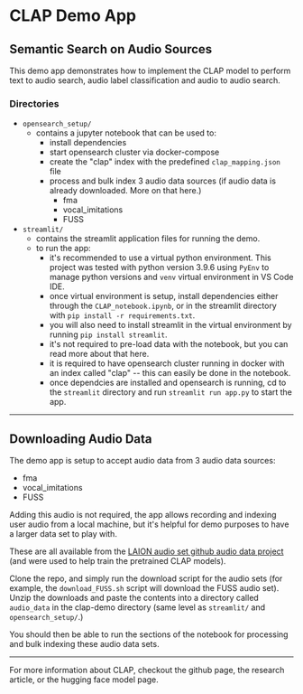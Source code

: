 # CLAP Demo App
## Semantic Search on Audio Sources
This demo app demonstrates how to implement the CLAP model to perform text to audio search, audio label classification and audio to audio search.

### Directories
- `opensearch_setup/`
    - contains a jupyter notebook that can be used to:
        - install dependencies
        - start opensearch cluster via docker-compose
        - create the "clap" index with the predefined `clap_mapping.json` file
        - process and bulk index 3 audio data sources (if audio data is already downloaded. More on that here.)
            - fma
            - vocal_imitations
            - FUSS
- `streamlit/`
    - contains the streamlit application files for running the demo.
    - to run the app:
        - it's recommended to use a virtual python environment. This project was tested with python version 3.9.6 using `PyEnv` to manage python versions and `venv` virtual environment in VS Code IDE.
        - once virtual environment is setup, install dependencies either through the `CLAP_notebook.ipynb`, or in the streamlit directory with `pip install -r requirements.txt`.
        - you will also need to install streamlit in the virtual environment by running `pip install streamlit`.
        - it's not required to pre-load data with the notebook, but you can read more about that here. 
        - it is required to have opensearch cluster running in docker with an index called "clap" -- this can easily be done in the notebook.
        - once dependcies are installed and opensearch is running, cd to the `streamlit` directory and run `streamlit run app.py` to start the app.
    
---

## Downloading Audio Data
The demo app is setup to accept audio data from 3 audio data sources:
- fma
- vocal_imitations
- FUSS

Adding this audio is not required, the app allows recording and indexing user audio from a local machine, but it's helpful for demo purposes to have a larger data set to play with.

These are all available from the [LAION audio set github audio data project](https://github.com/LAION-AI/audio-dataset) (and were used to help train the pretrained CLAP models).

Clone the repo, and simply run the download script for the audio sets (for example, the `download_FUSS.sh` script will download the FUSS audio set). Unzip the downloads and paste the contents into a directory called `audio_data` in the clap-demo directory (same level as `streamlit/` and `opensearch_setup/`.)

You should then be able to run the sections of the notebook for processing and bulk indexing these audio data sets.

---

For more information about CLAP, checkout the github page, the research article, or the hugging face model page.